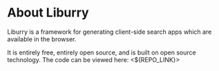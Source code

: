 # About Liburry

Liburry is a framework for generating client-side search apps which are available in the browser.

It is entirely free, entirely open source, and is built on open source technology. The code can be viewed here: <${REPO_LINK}>
